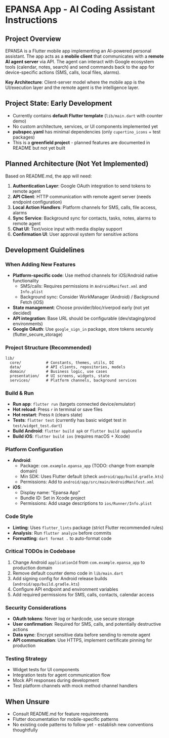 # EPANSA App - AI Coding Assistant Instructions

## Project Overview
EPANSA is a Flutter mobile app implementing an AI-powered personal assistant. The app acts as a **mobile client** that communicates with a **remote AI agent server** via API. The agent can interact with Google ecosystem tools (calendar, notes, search) and send commands back to the app for device-specific actions (SMS, calls, local files, alarms).

**Key Architecture**: Client-server model where the mobile app is the UI/execution layer and the remote agent is the intelligence layer.

## Project State: Early Development
- Currently contains **default Flutter template** (`lib/main.dart` with counter demo)
- No custom architecture, services, or UI components implemented yet
- **pubspec.yaml** has minimal dependencies (only `cupertino_icons` + test packages)
- This is a **greenfield project** - planned features are documented in README but not yet built

## Planned Architecture (Not Yet Implemented)
Based on README.md, the app will need:

1. **Authentication Layer**: Google OAuth integration to send tokens to remote agent
2. **API Client**: HTTP communication with remote agent server (needs endpoint configuration)
3. **Local Action Handlers**: Platform channels for SMS, calls, file access, alarms
4. **Sync Service**: Background sync for contacts, tasks, notes, alarms to remote agent
5. **Chat UI**: Text/voice input with media display support
6. **Confirmation UI**: User approval system for sensitive actions

## Development Guidelines

### When Adding New Features
- **Platform-specific code**: Use method channels for iOS/Android native functionality
  - SMS/calls: Requires permissions in `AndroidManifest.xml` and `Info.plist`
  - Background sync: Consider WorkManager (Android) / Background Fetch (iOS)
- **State management**: Choose provider/bloc/riverpod early (not yet decided)
- **API integration**: Base URL should be configurable (dev/staging/prod environments)
- **Google OAuth**: Use `google_sign_in` package, store tokens securely (flutter_secure_storage)

### Project Structure (Recommended)
```
lib/
  core/           # Constants, themes, utils, DI
  data/           # API clients, repositories, models
  domain/         # Business logic, use cases
  presentation/   # UI screens, widgets, state
  services/       # Platform channels, background services
```

### Build & Run
- **Run app**: `flutter run` (targets connected device/emulator)
- **Hot reload**: Press `r` in terminal or save files
- **Hot restart**: Press `R` (clears state)
- **Tests**: `flutter test` (currently has basic widget test in `test/widget_test.dart`)
- **Build Android**: `flutter build apk` or `flutter build appbundle`
- **Build iOS**: `flutter build ios` (requires macOS + Xcode)

### Platform Configuration
- **Android**: 
  - Package: `com.example.epansa_app` (TODO: change from example domain)
  - Min SDK: Uses Flutter default (check `android/app/build.gradle.kts`)
  - Permissions: Add to `android/app/src/main/AndroidManifest.xml`
- **iOS**: 
  - Display name: "Epansa App" 
  - Bundle ID: Set in Xcode project
  - Permissions: Add usage descriptions to `ios/Runner/Info.plist`

### Code Style
- **Linting**: Uses `flutter_lints` package (strict Flutter recommended rules)
- **Analysis**: Run `flutter analyze` before commits
- **Formatting**: `dart format .` to auto-format code

### Critical TODOs in Codebase
1. Change Android `applicationId` from `com.example.epansa_app` to production domain
2. Remove default counter demo code in `lib/main.dart`
3. Add signing config for Android release builds (`android/app/build.gradle.kts`)
4. Configure API endpoint and environment variables
5. Add required permissions for SMS, calls, contacts, calendar access

### Security Considerations
- **OAuth tokens**: Never log or hardcode, use secure storage
- **User confirmation**: Required for SMS, calls, and potentially destructive actions
- **Data sync**: Encrypt sensitive data before sending to remote agent
- **API communication**: Use HTTPS, implement certificate pinning for production

### Testing Strategy
- Widget tests for UI components
- Integration tests for agent communication flow
- Mock API responses during development
- Test platform channels with mock method channel handlers

## When Unsure
- Consult README.md for feature requirements
- Flutter documentation for mobile-specific patterns
- No existing code patterns to follow yet - establish new conventions thoughtfully
